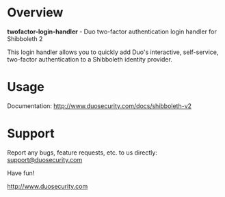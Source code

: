 # Overview

**twofactor-login-handler** - Duo two-factor authentication login handler for
Shibboleth 2

This login handler allows you to quickly add Duo's interactive, self-service, two-factor authentication to a Shibboleth identity provider.

# Usage

Documentation: <http://www.duosecurity.com/docs/shibboleth-v2>

# Support

Report any bugs, feature requests, etc. to us directly:
support@duosecurity.com

Have fun!

<http://www.duosecurity.com>
